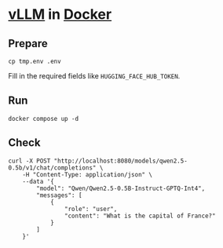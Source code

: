 # [vLLM](https://docs.vllm.ai) in [Docker](https://www.docker.com)

## Prepare

```shell
cp tmp.env .env
```

Fill in the required fields like `HUGGING_FACE_HUB_TOKEN`.

## Run

```shell
docker compose up -d
```

## Check

```shell
curl -X POST "http://localhost:8080/models/qwen2.5-0.5b/v1/chat/completions" \
	-H "Content-Type: application/json" \
	--data '{
		"model": "Qwen/Qwen2.5-0.5B-Instruct-GPTQ-Int4",
		"messages": [
			{
				"role": "user",
				"content": "What is the capital of France?"
			}
		]
	}'
```
